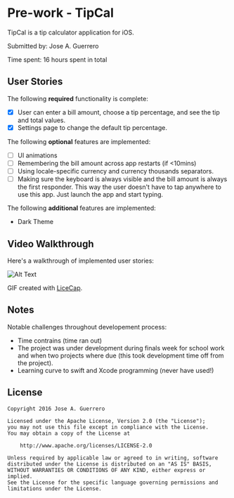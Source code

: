 # Pre-work - TipCal

TipCal is a tip calculator application for iOS.

Submitted by: Jose A. Guerrero

Time spent: 16 hours spent in total

## User Stories

The following **required** functionality is complete:

* [x]  User can enter a bill amount, choose a tip percentage, and see the tip and total values.
* [x]  Settings page to change the default tip percentage.

The following **optional** features are implemented:
* [ ] UI animations
* [ ] Remembering the bill amount across app restarts (if <10mins)
* [ ] Using locale-specific currency and currency thousands separators.
* [ ] Making sure the keyboard is always visible and the bill amount is always the first responder. This way the user doesn't have to tap anywhere to use this app. Just launch the app and start typing.

The following **additional** features are implemented:

-  Dark Theme

## Video Walkthrough 

Here's a walkthrough of implemented user stories:

![Alt Text](http://imgur.com/piKxjA7.gif)

GIF created with [LiceCap](http://www.cockos.com/licecap/).

## Notes

Notable challenges throughout developement process:
- Time contrains (time ran out)
- The project was under development during finals week for school work 
    and when two projects where due (this took development time off from the project).
- Learning curve to swift and Xcode programming (never have used!)

## License

    Copyright 2016 Jose A. Guerrero

    Licensed under the Apache License, Version 2.0 (the "License");
    you may not use this file except in compliance with the License.
    You may obtain a copy of the License at

        http://www.apache.org/licenses/LICENSE-2.0

    Unless required by applicable law or agreed to in writing, software
    distributed under the License is distributed on an "AS IS" BASIS,
    WITHOUT WARRANTIES OR CONDITIONS OF ANY KIND, either express or implied.
    See the License for the specific language governing permissions and
    limitations under the License.

